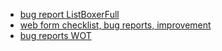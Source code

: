 - [bug report ListBoxerFull](https://docs.google.com/spreadsheets/d/17cFhhi-PR9b-kc-Ryoy0qiON1TewwIj0/edit?usp=sharing&ouid=118236716650174727159&rtpof=true&sd=true)
- [web form checklist, bug reports, improvement](https://docs.google.com/spreadsheets/d/19mYC0k-rsdnfbDiH5UU_H2k_r5Vkiq48_iwdZD8SYaU/edit?usp=sharing)
- [bug reports WOT](https://docs.google.com/spreadsheets/d/1ZZrvNh60Gqtwt6gT-Vawz7UqshgFQPDq3J4kRfLWsfM/edit?usp=sharing)

